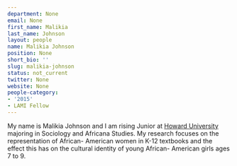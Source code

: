 ```yaml
---
department: None
email: None
first_name: Malikia
last_name: Johnson
layout: people
name: Malikia Johnson
position: None
short_bio: ''
slug: malikia-johnson
status: not_current
twitter: None
website: None
people-category:
- '2015'
- LAMI Fellow
---
```


My name is Malikia Johnson and I am rising Junior at [Howard University](http://www2.howard.edu/) majoring in Sociology and Africana Studies. My research focuses on the representation of African- American women in K-12 textbooks and the effect this has on the cultural identity of young African- American girls ages 7 to 9.
